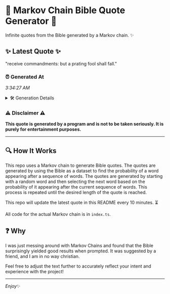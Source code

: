 # 📖 Markov Chain Bible Quote Generator 📖

Infinite quotes from the Bible generated by a Markov chain. ✨

## ✨ Latest Quote ✨
"receive commandments: but a prating fool shall fall."

### ⏰ Generated At
*3:34:27 AM*

<details>
    <summary>🛠️ Generation Details</summary>
    <p>
        <strong>🌱 Seed:</strong> receive<br>
        <strong>🔄 Iterations:</strong> 7<br>
        <strong>📜 Context History:</strong><br>[ receive ]: commandments:<br>[ receive, commandments: ]: but<br>[ receive, commandments:, but ]: a<br>[ receive, commandments:, but, a ]: prating<br>[ receive, commandments:, but, a, prating ]: fool<br>[ receive, commandments:, but, a, prating, fool ]: shall<br>[ commandments:, but, a, prating, fool, shall ]: fall.<br>
    </p>
</details>

### ⚠️ Disclaimer ⚠️
**This quote is generated by a program and is not to be taken seriously. It is purely for entertainment purposes.**

---

## 🔍 How It Works

This repo uses a Markov chain to generate Bible quotes. The quotes are generated by using the Bible as a dataset to find the probability of a word appearing after a sequence of words. The quotes are generated by starting with a random word and then selecting the next word based on the probability of it appearing after the current sequence of words. This process is repeated until the desired length of the quote is reached.

This repo will update the latest quote in this README every 10 minutes. ⏳

All code for the actual Markov chain is in `index.ts`.

## ❓ Why

I was just messing around with Markov Chains and found that the Bible surprisingly yielded good results when prompted. 
It was suggested by a friend, and I am in no way christian.

Feel free to adjust the text further to accurately reflect your intent and experience with the project!

---

*Enjoy*✨
